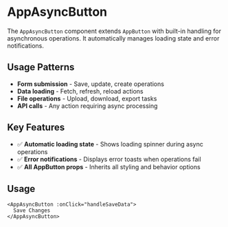 # AppAsyncButton

The `AppAsyncButton` component extends `AppButton` with built-in handling for asynchronous operations. It automatically manages loading state and error notifications.

## Usage Patterns

- **Form submission** - Save, update, create operations
- **Data loading** - Fetch, refresh, reload actions
- **File operations** - Upload, download, export tasks
- **API calls** - Any action requiring async processing

## Key Features

- ✅ **Automatic loading state** - Shows loading spinner during async operations
- ✅ **Error notifications** - Displays error toasts when operations fail
- ✅ **All AppButton props** - Inherits all styling and behavior options

## Usage

```vue
<AppAsyncButton :onClick="handleSaveData">
  Save Changes
</AppAsyncButton>
```
